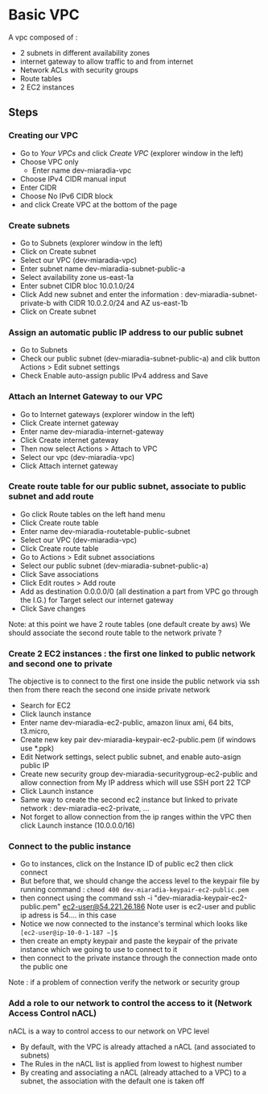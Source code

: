 # Basic VPC

A vpc composed of :

- 2 subnets in different availability zones
- internet gateway to allow traffic to and from internet
- Network ACLs with security groups
- Route tables
- 2 EC2 instances

## Steps

### Creating our VPC

- Go to *Your VPCs* and click *Create VPC* (explorer window in the left)
- Choose VPC only
    - Enter name dev-miaradia-vpc
- Choose IPv4 CIDR manual input
- Enter CIDR
- Choose No IPv6 CIDR block
- and click Create VPC at the bottom of the page

### Create subnets

- Go to Subnets (explorer window in the left)
- Click on Create subnet
- Select our VPC (dev-miaradia-vpc)
- Enter subnet name dev-miaradia-subnet-public-a
- Select availability zone us-east-1a
- Enter subnet CIDR bloc 10.0.1.0/24
- Click Add new subnet and enter the information : dev-miaradia-subnet-private-b with CIDR 10.0.2.0/24 and AZ
  us-east-1b
- Click on Create subnet

### Assign an automatic public IP address to our public subnet

- Go to Subnets
- Check our public subnet (dev-miaradia-subnet-public-a) and clik button Actions > Edit subnet settings
- Check Enable auto-assign public IPv4 address and Save

### Attach an Internet Gateway to our VPC

- Go to Internet gateways (explorer window in the left)
- Click Create internet gateway
- Enter name dev-miaradia-internet-gateway
- Click Create internet gateway
- Then now select Actions > Attach to VPC
- Select our vpc (dev-miaradia-vpc)
- Click Attach internet gateway

### Create route table for our public subnet, associate to public subnet and add route

- Go click Route tables on the left hand menu
- Click Create route table
- Enter name dev-miaradia-routetable-public-subnet
- Select our VPC (dev-miaradia-vpc)
- Click Create route table
- Go to Actions > Edit subnet associations
- Select our public subnet (dev-miaradia-subnet-public-a)
- Click Save associations
- Click Edit routes > Add route
- Add as destination 0.0.0.0/0 (all destination a part from VPC go through the I.G.) for Target select our internet
  gateway
- Click Save changes

Note: at this point we have 2 route tables (one default create by aws)
We should associate the second route table to the network private ?

### Create 2 EC2 instances : the first one linked to public network and second one to private

The objective is to connect to the first one inside the public network via ssh
then from there reach the second one inside private network

- Search for EC2
- Click launch instance
- Enter name dev-miaradia-ec2-public, amazon linux ami, 64 bits, t3.micro,
- Create new key pair dev-miaradia-keypair-ec2-public.pem (if windows use *.ppk)
- Edit Network settings, select public subnet, and enable auto-asign public IP
- Create new security group dev-miaradia-securitygroup-ec2-public and allow connection from My IP address which will use
  SSH port 22 TCP
- Click Launch instance
- Same way to create the second ec2 instance but linked to private network : dev-miaradia-ec2-private, ...
- Not forget to allow connection from the ip ranges within the VPC then click Launch instance (10.0.0.0/16)

### Connect to the public instance

- Go to instances, click on the Instance ID of public ec2 then click connect
- But before that, we should change the access level to the keypair file by running
  command : `chmod 400 dev-miaradia-keypair-ec2-public.pem`
- then connect using the command ssh -i "dev-miaradia-keypair-ec2-public.pem" ec2-user@54.221.26.186
  Note user is ec2-user and public ip adress is 54.... in this case
- Notice we now connected to the instance's terminal which looks like `[ec2-user@ip-10-0-1-187 ~]$`
- then create an empty keypair and paste the keypair of the private instance which we going to use to connect to it
- then connect to the private instance through the connection made onto the public one

Note : if a problem of connection verify the network or security group

### Add a role to our network to control the access to it (Network Access Control nACL)

nACL is a way to control access to our network on VPC level

- By default, with the VPC is already attached a nACL (and associated to subnets)
- The Rules in the nACL list is applied from lowest to highest number
- By creating and associating a nACL (already attached to a VPC) to a subnet, the association with the default one is
  taken off
